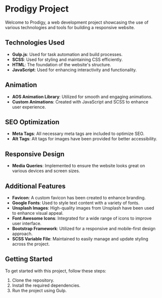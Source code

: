 ﻿# Prodigy Project

Welcome to Prodigy, a web development project showcasing the use of various technologies and tools for building a responsive website.

## Technologies Used

- **Gulp.js**: Used for task automation and build processes.
- **SCSS**: Used for styling and maintaining CSS efficiently.
- **HTML**: The foundation of the website's structure.
- **JavaScript**: Used for enhancing interactivity and functionality.

## Animation

- **AOS Animation Library**: Utilized for smooth and engaging animations.
- **Custom Animations**: Created with JavaScript and SCSS to enhance user experience.

## SEO Optimization

- **Meta Tags**: All necessary meta tags are included to optimize SEO.
- **Alt Tags**: Alt tags for images have been provided for better accessibility.

## Responsive Design

- **Media Queries**: Implemented to ensure the website looks great on various devices and screen sizes.

## Additional Features

- **Favicon**: A custom favicon has been created to enhance branding.
- **Google Fonts**: Used to style text content with a variety of fonts.
- **Unsplash Images**: High-quality images from Unsplash have been used to enhance visual appeal.
- **Font Awesome Icons**: Integrated for a wide range of icons to improve user interface.
- **Bootstrap Framework**: Utilized for a responsive and mobile-first design approach.
- **SCSS Variable File**: Maintained to easily manage and update styling across the project.

## Getting Started

To get started with this project, follow these steps:

1. Clone the repository.
2. Install the required dependencies.
3. Run the project using Gulp.




